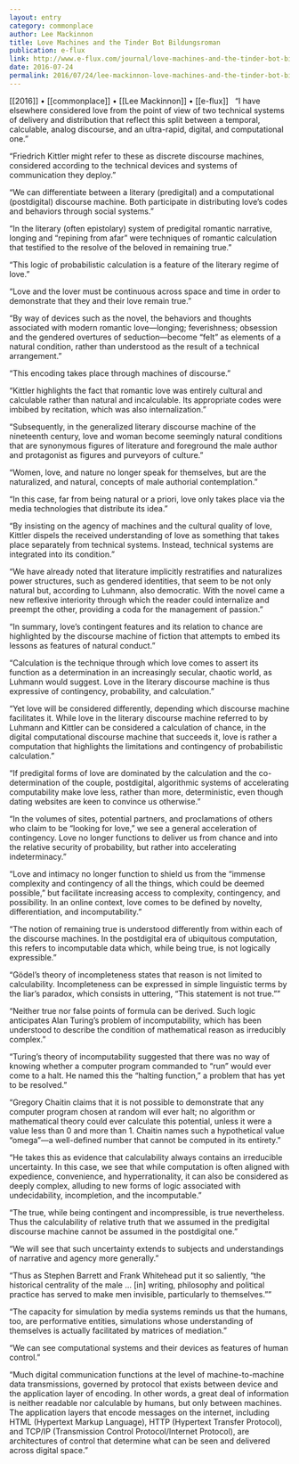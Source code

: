 ```yaml
---
layout: entry
category: commonplace
author: Lee Mackinnon
title: Love Machines and the Tinder Bot Bildungsroman
publication: e-flux
link: http://www.e-flux.com/journal/love-machines-and-the-tinder-bot-bildungsroman/
date: 2016-07-24
permalink: 2016/07/24/lee-mackinnon-love-machines-and-the-tinder-bot-bildungsroman
---
```


[[2016]] • [[commonplace]] • [[Lee Mackinnon]] • [[e-flux]]
 
“I have elsewhere considered love from the point of view of two technical systems of delivery and distribution that reflect this split between a temporal, calculable, analog discourse, and an ultra-rapid, digital, and computational one.”

“Friedrich Kittler might refer to these as discrete discourse machines, considered according to the technical devices and systems of communication they deploy.”

“We can differentiate between a literary (predigital) and a computational (postdigital) discourse machine. Both participate in distributing love’s codes and behaviors through social systems.”

“In the literary (often epistolary) system of predigital romantic narrative, longing and “repining from afar” were techniques of romantic calculation that testified to the resolve of the beloved in remaining true.”

“This logic of probabilistic calculation is a feature of the literary regime of love.”

“Love and the lover must be continuous across space and time in order to demonstrate that they and their love remain true.”

“By way of devices such as the novel, the behaviors and thoughts associated with modern romantic love—longing; feverishness; obsession and the gendered overtures of seduction—become “felt” as elements of a natural condition, rather than understood as the result of a technical arrangement.”

“This encoding takes place through machines of discourse.”

“Kittler highlights the fact that romantic love was entirely cultural and calculable rather than natural and incalculable. Its appropriate codes were imbibed by recitation, which was also internalization.”

“Subsequently, in the generalized literary discourse machine of the nineteenth century, love and woman become seemingly natural conditions that are synonymous figures of literature and foreground the male author and protagonist as figures and purveyors of culture.”

“Women, love, and nature no longer speak for themselves, but are the naturalized, and natural, concepts of male authorial contemplation.”

“In this case, far from being natural or a priori, love only takes place via the media technologies that distribute its idea.”

“By insisting on the agency of machines and the cultural quality of love, Kittler dispels the received understanding of love as something that takes place separately from technical systems. Instead, technical systems are integrated into its condition.”

“We have already noted that literature implicitly restratifies and naturalizes power structures, such as gendered identities, that seem to be not only natural but, according to Luhmann, also democratic. With the novel came a new reflexive interiority through which the reader could internalize and preempt the other, providing a coda for the management of passion.”

“In summary, love’s contingent features and its relation to chance are highlighted by the discourse machine of fiction that attempts to embed its lessons as features of natural conduct.”

“Calculation is the technique through which love comes to assert its function as a determination in an increasingly secular, chaotic world, as Luhmann would suggest. Love in the literary discourse machine is thus expressive of contingency, probability, and calculation.”

“Yet love will be considered differently, depending which discourse machine facilitates it. While love in the literary discourse machine referred to by Luhmann and Kittler can be considered a calculation of chance, in the digital computational discourse machine that succeeds it, love is rather a computation that highlights the limitations and contingency of probabilistic calculation.”

“If predigital forms of love are dominated by the calculation and the co-determination of the couple, postdigital, algorithmic systems of accelerating computability make love less, rather than more, deterministic, even though dating websites are keen to convince us otherwise.”

“In the volumes of sites, potential partners, and proclamations of others who claim to be “looking for love,” we see a general acceleration of contingency. Love no longer functions to deliver us from chance and into the relative security of probability, but rather into accelerating indeterminacy.”

“Love and intimacy no longer function to shield us from the “immense complexity and contingency of all the things, which could be deemed possible,” but facilitate increasing access to complexity, contingency, and possibility. In an online context, love comes to be defined by novelty, differentiation, and incomputability.”

“The notion of remaining true is understood differently from within each of the discourse machines. In the postdigital era of ubiquitous computation, this refers to incomputable data which, while being true, is not logically expressible.”

“Gödel’s theory of incompleteness states that reason is not limited to calculability. Incompleteness can be expressed in simple linguistic terms by the liar’s paradox, which consists in uttering, “This statement is not true.””

“Neither true nor false points of formula can be derived. Such logic anticipates Alan Turing’s problem of incomputability, which has been understood to describe the condition of mathematical reason as irreducibly complex.”

“Turing’s theory of incomputability suggested that there was no way of knowing whether a computer program commanded to “run” would ever come to a halt. He named this the “halting function,” a problem that has yet to be resolved.”

“Gregory Chaitin claims that it is not possible to demonstrate that any computer program chosen at random will ever halt; no algorithm or mathematical theory could ever calculate this potential, unless it were a value less than 0 and more than 1. Chaitin names such a hypothetical value “omega”—a well-defined number that cannot be computed in its entirety.”

“He takes this as evidence that calculability always contains an irreducible uncertainty. In this case, we see that while computation is often aligned with expedience, convenience, and hyperrationality, it can also be considered as deeply complex, alluding to new forms of logic associated with undecidability, incompletion, and the incomputable.”

“The true, while being contingent and incompressible, is true nevertheless. Thus the calculability of relative truth that we assumed in the predigital discourse machine cannot be assumed in the postdigital one.”

“We will see that such uncertainty extends to subjects and understandings of narrative and agency more generally.”

“Thus as Stephen Barrett and Frank Whitehead put it so saliently, “the historical centrality of the male … [in] writing, philosophy and political practice has served to make men invisible, particularly to themselves.””

“The capacity for simulation by media systems reminds us that the humans, too, are performative entities, simulations whose understanding of themselves is actually facilitated by matrices of mediation.”

“We can see computational systems and their devices as features of human control.”

“Much digital communication functions at the level of machine-to-machine data transmissions, governed by protocol that exists between device and the application layer of encoding. In other words, a great deal of information is neither readable nor calculable by humans, but only between machines. The application layers that encode messages on the internet, including HTML (Hypertext Markup Language), HTTP (Hypertext Transfer Protocol), and TCP/IP (Transmission Control Protocol/Internet Protocol), are architectures of control that determine what can be seen and delivered across digital space.”
